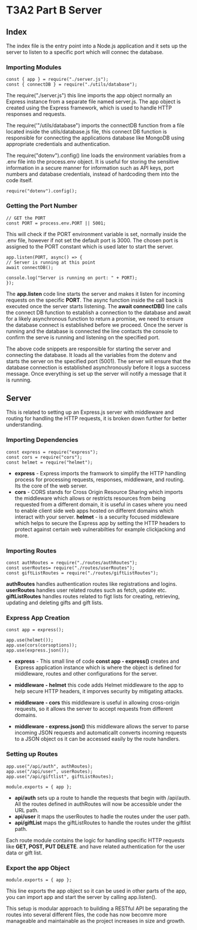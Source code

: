 # T3A2 Part B Server

## Index
The index file is the entry point into a Node.js application and it sets up the server to listen to a specific port which will connec the database.

### Importing Modules

    const { app } = require("./server.js");
    const { connectDB } = require("./utils/database");

The require("./server.js") this line imports the app object normally an Express instance from a separate file named server.js. The app object is created using the Express framework, which is used to handle HTTP responses and requests.

The require('"/utils/database") imports the connectDB function from a file located inside the utils/database.js file, this connect DB function is responsible for connecting the applications database like MongoDB using appropriate credentials and authentication.

The require("dotenv").config() line loads the environment variables from a .env file into the process.env object. It is useful for storing the sensitive information in a secure manner for information such as API keys, port numbers and database credentials, instead of hardcoding them into the code itself.

    require("dotenv").config();

### Getting the Port Number

    // GET the PORT
    const PORT = process.env.PORT || 5001;

This will check if the PORT environment variable is set, normally inside the .env file, however if not set the default port is 3000. The chosen port is assigned to the PORT constant which is used later to start the server.

    app.listen(PORT, async() => {
    // Server is running at this point
    await connectDB();

    console.log("Server is running on port: " + PORT);
    });


The <b>app.listen</b> code line starts the server and makes it listen for incoming requests on the specific <b>PORT</b>. The async function inside the call back is executed once the server starts listening. The <b>await connectDB()</b> line calls the connect DB function to establish a connection to the database and await for a likely asynchronous function to return a promise, we need to ensure the database connect is established before we proceed. Once the server is running and the database is connected the line contacts the console to confirm the serve is running and listening on the specified port.

The above code snippets are responsible for starting the server and connecting the database. It loads all the variables from the dotenv and starts the server on the specified port (5001). The server will ensure that the database connection is established asynchronously before it logs a success message.  Once everything is set up the server will notify a message that it is running.

## Server
This is related to setting up an Express.js server with middleware and routing for handling the HTTP requests, it is broken down further for better understanding.

### Importing Dependencies

    const express = require("express");
    const cors = require("cors");
    const helmet = require("helmet");

- <b>express</b> - Express imports the framwork to simplify the HTTP handling process for processing requests, responses, middleware, and routing. Its the core of the web server.
- <b>cors</b> - CORS stands for Cross Origin Resource Sharing which imports the middleware which allows or restricts resources from being requested from a different domain, it is useful in cases where you need to enable client side web apps hosted on different domains which interact with your server.
<b>helmet</b>  - is a security focused middleware which helps to secure the Express app by setting the HTTP headers to protect against certain web vulnerabilties for example clickjacking and more.

### Importing Routes

    const authRoutes = require("./routes/authRoutes");
    const userRoutes= require("./routes/userRoutes");
    const giftListRoutes = require("./routes/giftListRoutes");

<b>authRoutes</b> handles authentication routes like registrations and logins.
<b>userRoutes</b> handles user related routes such as fetch, update etc.
<b>giftListRoutes</b> handles routes related to figt lists for creating, retrieving, updating and deleting gifts and gift lists.

### Express App Creation

    const app = express();

    app.use(helmet());
    app.use(cors(corsoptions));
    app.use(express.json());

- <b> express</b> - This small line of code <b>const app - express()</b> creates and Express application instance which is where the object is defined for middleware, routes and other configurations for the server.

- <b>middleware - helmet</b> this code adds Helmet middleware to the app to help secure HTTP headers, it imporves security by mitigating attacks.

- <b>middleware - cors</b> this middleware is useful in allowing cross-origin requests, so it allows the server to accept requests from different domains.

- <b>middleware - express.json()</b> this middleware allows the server to parse incoming JSON requests and automaticallt converts incoming requests to a JSON object os it can be accessed easily by the route handlers.

### Setting up Routes

    app.use("/api/auth", authRoutes);
    app.use("/api/user", userRoutes);
    app.use("/api/giftlist", giftListRoutes);

    module.exports = { app };

- <b>api/auth</b> sets up a route to handle the requests that begin with /api/auth. All the routes defined in authRoutes will now be accessible under the URL path.
- <b>api/user</b> it maps the userRoutes to hadle the routes under the user path.
- <b>api/giftList</b> maps the giftListRoutes to handle the routes under the giftlist path.

Each route module contains the logic for handling specific HTTP requests like <b>GET, POST, PUT DELETE</b>. and have related authentication for the user data or gift list.

### Export the app Object

    module.exports = { app };

This line exports the app object so it can be used in other parts of the app, you can import app and start the server by calling app.listen().

This setup is modular approach to building a RESTful API be separating the routes into several different files, the code has now becomre more manageable and maintainable as the project increases in size and growth.
